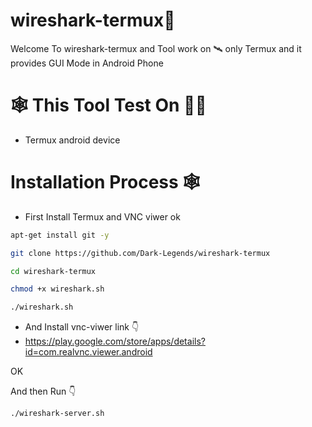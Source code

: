 # wireshark-termux🦈
Welcome To wireshark-termux and Tool work on 🛰 only Termux and it provides GUI Mode in Android Phone

# 🕸 This Tool Test On 👨‍💻
- Termux android device

# Installation Process 🕸
- First Install Termux and VNC viwer ok
```bash
apt-get install git -y
```
```bash
git clone https://github.com/Dark-Legends/wireshark-termux
```

```bash
cd wireshark-termux
```
```bash
chmod +x wireshark.sh
```
```bash
./wireshark.sh
```
- And Install vnc-viwer link 👇
- https://play.google.com/store/apps/details?id=com.realvnc.viewer.android

OK 

And then Run 👇
```bash
./wireshark-server.sh
```
